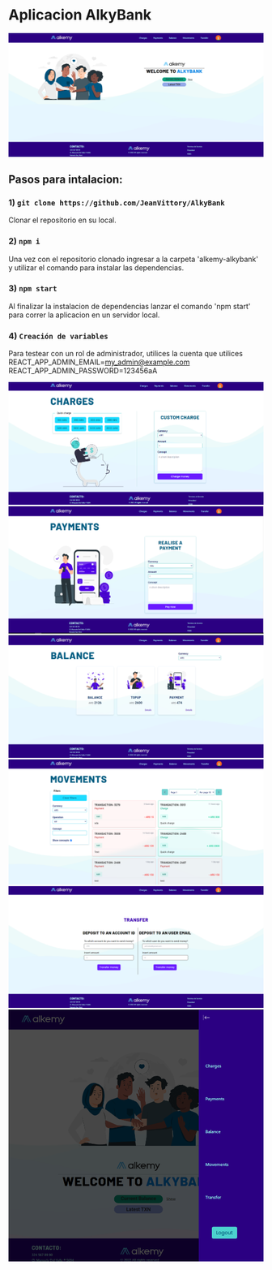 # Aplicacion AlkyBank

![Home de AlkyBank](./Pics/alkemy-pic1.png)

## Pasos para intalacion:

### 1) `git clone https://github.com/JeanVittory/AlkyBank`

Clonar el repositorio en su local.

### 2) `npm i`

Una vez con el repositorio clonado ingresar a la carpeta 'alkemy-alkybank' y utilizar el comando
para instalar las dependencias.

### 3) `npm start`

Al finalizar la instalacion de dependencias lanzar el comando 'npm start' para correr la aplicacion
en un servidor local.

### 4) `Creación de variables`

Para testear con un rol de administrador, utilices la cuenta que utilices
REACT_APP_ADMIN_EMAIL=my_admin@example.com
REACT_APP_ADMIN_PASSWORD=123456aA


![Página de cargas](./Pics/alkemy-pic2.png)
![Página de pagos](./Pics/alkemy-pic3.png)
![Página de balance](./Pics/alkemy-pic4.png)
![Página de movimientos](./Pics/alkemy-pic5.png)
![Página de transferencias](./Pics/alkemy-pic6.png)
![Navbar en Mobile](./Pics/alkemy-pic7.png)

